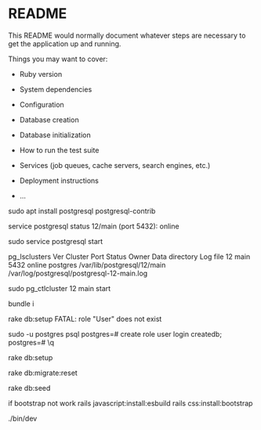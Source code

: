# README

This README would normally document whatever steps are necessary to get the
application up and running.

Things you may want to cover:

* Ruby version

* System dependencies

* Configuration

* Database creation

* Database initialization

* How to run the test suite

* Services (job queues, cache servers, search engines, etc.)

* Deployment instructions

* ...


sudo apt install postgresql postgresql-contrib

service postgresql status
12/main (port 5432): online

sudo service postgresql start

pg_lsclusters
Ver Cluster Port Status Owner    Data directory              Log file
12  main    5432 online postgres /var/lib/postgresql/12/main /var/log/postgresql/postgresql-12-main.log

sudo pg_ctlcluster 12 main start

bundle i

rake db:setup
FATAL:  role "User" does not exist 

sudo -u postgres psql
postgres=# create role user login createdb;
postgres=# \q

rake db:setup



rake db:migrate:reset

rake db:seed

if bootstrap not work
rails javascript:install:esbuild
rails css:install:bootstrap

./bin/dev
